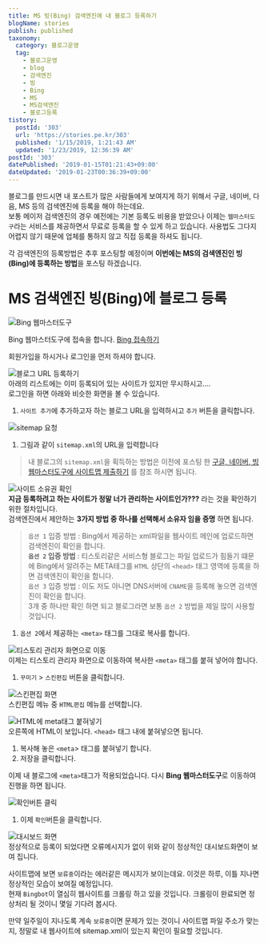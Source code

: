 ```yaml
---
title: MS 빙(Bing) 검색엔진에 내 블로그 등록하기
blogName: stories
publish: published
taxonomy:
  category: 블로그운영
  tag:
    - 블로그운영
    - blog
    - 검색엔진
    - 빙
    - Bing
    - MS
    - MS검색엔진
    - 블로그등록
tistory:
  postId: '303'
  url: 'https://stories.pe.kr/303'
  published: '1/15/2019, 1:21:43 AM'
  updated: '1/23/2019, 12:36:39 AM'
postId: '303'
datePublished: '2019-01-15T01:21:43+09:00'
dateUpdated: '2019-01-23T00:36:39+09:00'
---
```





블로그를 만드시면 내 포스트가 많은 사람들에게 보여지게 하기 위해서 구글, 네이버, 다음, MS 등의 검색엔진에 등록을 해야 하는데요.  
보통 메이저 검색엔진의 경우 예전에는 기본 등록도 비용을 받았으나 이제는 `웹마스터도구`라는 서비스를 제공하면서 무료로 등록을 할 수 있게 하고 있습니다. 사용법도 그다지 어렵지 않기 때문에 업체를 통하지 않고 직접  등록을 하셔도 됩니다.  

각 검색엔진의 등록방법은 추후 포스팅할 예정이며 **이번에는 MS의 검색엔진인 빙 (Bing)에 등록하는 방법**을 포스팅 하겠습니다. 


# MS 검색엔진 빙(Bing)에 블로그 등록  

![Bing 웹마스터도구](images/2019-01-14-18-09-05.png)  

Bing 웹마스터도구에 접속을 합니다.  [Bing 접속하기](https://www.bing.com/toolbox/webmaster) 

회원가입을 하시거나 로그인을 먼저 하셔야 합니다.  

![블로그 URL 등록하기](images/2019-01-14-18-12-08.png)  
아래의 리스트에는 이미 등록되어 있는 사이트가 있지만 무시하시고....  
로그인을 하면 아래와 비슷한 화면을 볼 수 있습니다.  

1. `사이트 추가`에 추가하고자 하는 블로그 URL을 입력하시고 `추가` 버튼을 클릭합니다. 

![sitemap 요청](images/2019-01-14-18-13-45.png)  

1. 그림과 같이 `sitemap.xml`의 URL을 입력합니다  

> 내 블로그의 `sitemap.xml`을 획득하는 방법은 이전에 포스팅 한 [구글, 네이버, 빙 웹마스터도구에 사이트맵 제출하기](https://stories.pe.kr/304) 를 참조 하시면 됩니다.


![사이트 소유권 확인](images/2019-01-14-18-16-31.png)  
**지금 등록하려고 하는 사이트가 정말 너가 관리하는 사이트인가???** 라는 것을 확인하기 위한 절차입니다.  
검색엔진에서 제안하는 **3가지 방법 중 하나를 선택해서 소유자 임을 증명** 하면 됩니다.  

> `옵션 1` 입증 방법 : Bing에서 제공하는 xml파일을 웹사이트 메인에 업로드하면 검색엔진이 확인을 합니다.  
> **`옵션 2` 입증 방법** : 티스토리같은 서비스형 블로그는 파일 업로드가 힘들기 떄문에 Bing에서 알려주는 META테그를 `HTML` 상단의 `<head>` 태그 영역에 등록을 하면 검색엔진이 확인을 합니다.   
> `옵션 3` 입증 방법 : 이도 저도 아니면 DNS서버에 `CNAME`을 등록해 놓으면 검색엔진이 확인을 합니다.   
3개 중 하나만 확인 하면 되고 블로그라면 보통 `옵션 2` 방법을 제일 많이 사용할 것입니다.   

1. `옵션 2`에서 제공하는 `<meta>` 태그를 그대로 복사를 합니다. 


![티스토리 관리자 화면으로 이동](images/2019-01-14-18-26-27.png)   
이제는 티스토리 관리자 화면으로 이동하여 복사한 `<meta>` 태그를 붙혀 넣어야 합니다.   

1. `꾸미기` > `스킨편집` 버튼을 클릭합니다.  

![스킨편집 화면](images/2019-01-14-18-28-14.png)   
스킨편집 메뉴 중 `HTML편집` 메뉴를 선택합니다.  


![HTML에 meta태그 붙혀넣기](images/2019-01-14-18-29-26.png)  
오른쪽에 HTML이 보입니다.  `<head>` 태그 내에 붙혀넣으면 됩니다. 

1. 복사해 놓은 `<meta`> 태그를 붙혀넣기 합니다. 
1. 저장을 클릭합니다. 

이제 내 블로그에 `<meta>`태그가 적용되었습니다. 다시 **Bing 웹마스터도구**로 이동하여 진행을 하면 됩니다.  


![확인버튼 클릭](images/2019-01-14-18-33-05.png)  
1. 이제 `확인`버튼을 클릭합니다.  

![대시보드 화면](images/2019-01-14-18-34-27.png)  
정상적으로 등록이 되었다면 오류메시지가 없이 위와 같이 정상적인 대시보드화면이 보여 집니다. 

사이트맵에 보면 `보류중`이라는 에러같은 메시지가 보이는데요. 이것은 하루, 이틀 지나면 정상적인 모습이 보여질 예정입니다.  
현재 `Bingbot`이 열심히 웹사이트를 크롤링 하고 있을 것입니다. 크롤링이 완료되면 정상처리 될 것이니 몇일 기다려 봅시다.   

만약 일주일이 지나도록 계속 `보류중`이면 문제가 있는 것이니 사이트맵 파일 주소가 맞는지, 정말로 내 웹사이트에 sitemap.xml이 있는지 확인이 필요할 것입니다.  

